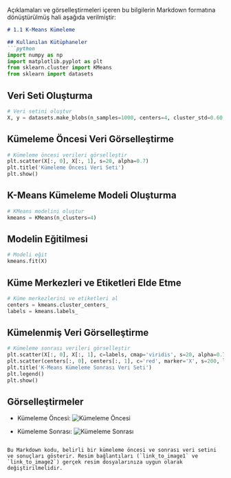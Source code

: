 Açıklamaları ve görselleştirmeleri içeren bu bilgilerin Markdown formatına dönüştürülmüş hali aşağıda verilmiştir:

```markdown
# 1.1 K-Means Kümeleme

## Kullanılan Kütüphaneler
```python
import numpy as np
import matplotlib.pyplot as plt
from sklearn.cluster import KMeans
from sklearn import datasets
```

## Veri Seti Oluşturma
```python
# Veri setini oluştur
X, y = datasets.make_blobs(n_samples=1000, centers=4, cluster_std=0.60, random_state=0)
```

## Kümeleme Öncesi Veri Görselleştirme
```python
# Kümeleme öncesi verileri görselleştir
plt.scatter(X[:, 0], X[:, 1], s=20, alpha=0.7)
plt.title('Kümeleme Öncesi Veri Seti')
plt.show()
```

## K-Means Kümeleme Modeli Oluşturma
```python
# KMeans modelini oluştur
kmeans = KMeans(n_clusters=4)
```

## Modelin Eğitilmesi
```python
# Modeli eğit
kmeans.fit(X)
```

## Küme Merkezleri ve Etiketleri Elde Etme
```python
# Küme merkezlerini ve etiketleri al
centers = kmeans.cluster_centers_
labels = kmeans.labels_
```

## Kümelenmiş Veri Görselleştirme
```python
# Kümeleme sonrası verileri görselleştir
plt.scatter(X[:, 0], X[:, 1], c=labels, cmap='viridis', s=20, alpha=0.7)
plt.scatter(centers[:, 0], centers[:, 1], c='red', marker='X', s=200, label='Küme Merkezleri')
plt.title('K-Means Kümeleme Sonrası Veri Seti')
plt.legend()
plt.show()
```

## Görselleştirmeler
- Kümeleme Öncesi:
![Kümeleme Öncesi](link_to_image1)

- Kümeleme Sonrası:
![Kümeleme Sonrası](link_to_image2)
```

Bu Markdown kodu, belirli bir kümeleme öncesi ve sonrası veri setini ve sonuçları gösterir. Resim bağlantıları (`link_to_image1` ve `link_to_image2`) gerçek resim dosyalarınıza uygun olarak değiştirilmelidir.